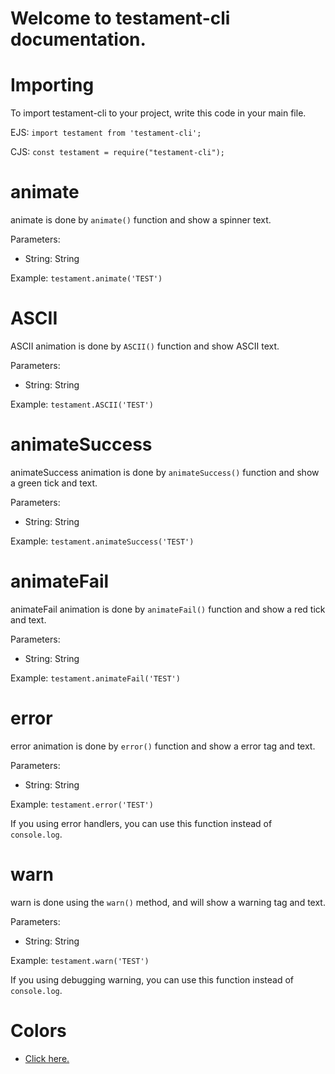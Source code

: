 # Welcome to testament-cli documentation.

# Importing

To import testament-cli to your project, write this code in your main file.

EJS: `import testament from 'testament-cli';`

CJS: `const testament = require("testament-cli");`

# animate

animate is done by `animate()` function and show a spinner text.

Parameters:

- String: String

Example:
`testament.animate('TEST')`

# ASCII

ASCII animation is done by `ASCII()` function and show ASCII text.

Parameters:

- String: String

Example:
`testament.ASCII('TEST')`

# animateSuccess

animateSuccess animation is done by `animateSuccess()` function and show a green tick and text.

Parameters:

- String: String

Example:
`testament.animateSuccess('TEST')`

# animateFail

animateFail animation is done by `animateFail()` function and show a red tick and text.

Parameters:

- String: String

Example:
`testament.animateFail('TEST')`

# error

error animation is done by `error()` function and show a error tag and text.

Parameters:

- String: String

Example:
`testament.error('TEST')`

If you using error handlers, you can use this function instead of `console.log`.

# warn

warn is done using the `warn()` method, and will show a warning tag and text.

Parameters:

- String: String

Example:
`testament.warn('TEST')`

If you using debugging warning, you can use this function instead of `console.log`.

# Colors

- <a href="https://github.com/ZenobiaDevelopment/testament-cli/blob/main/docs/COLORS.md">Click here.</a>
